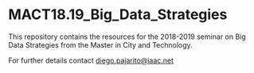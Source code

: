 # MACT18.19_Big_Data_Strategies
This repository contains the resources for the 2018-2019 seminar on Big Data Strategies from the Master in City and Technology.

For further details contact diego.pajarito@iaac.net
